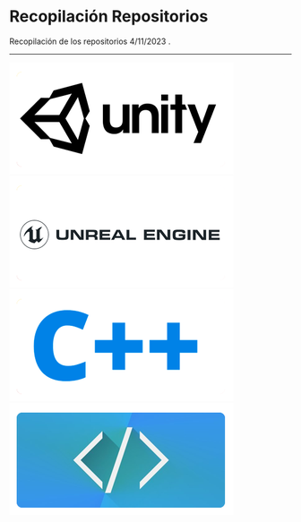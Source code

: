 # Recopilación Repositorios
Recopilación de los repositorios 4/11/2023  .

---
[![trunk](https://github.com/MoonAntonio/rec.repos/blob/master/res/unity.png?raw=true)](https://github.com/MoonAntonio/rec.repos/blob/master/doc/READMEunity.md)
[![trunk](https://github.com/MoonAntonio/rec.repos/blob/master/res/unreal.png?raw=true)](https://github.com/MoonAntonio/rec.repos/blob/master/doc/READMEunreal.md)
[![trunk](https://github.com/MoonAntonio/rec.repos/blob/master/res/cpp.png?raw=true)](https://github.com/MoonAntonio/rec.repos/blob/master/doc/READMEcpp.md)
[![trunk](https://github.com/MoonAntonio/rec.repos/blob/master/res/web.png?raw=true)](https://github.com/MoonAntonio/rec.repos/blob/master/doc/READMEweb.md)
